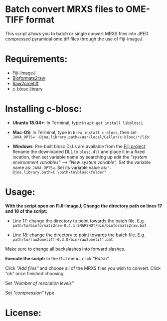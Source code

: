 Batch convert MRXS files to OME-TIFF format
===========================================
This script allows you to batch or single convert MRXS files into JPEG compressed pyramidal ome.tiff files through the use of Fiji-ImageJ.

Requirements:
=============
* [Fiji-ImageJ](https://imagej.net/software/fiji/downloads)
* [Bioformats2raw](https://github.com/glencoesoftware/bioformats2raw)
* [Raw2ometiff](https://github.com/glencoesoftware/raw2ometiff)
* [c-blosc library](https://sites.imagej.net/N5/lib/win64/)

Installing c-blosc:
===================
* **Ubuntu 18.04+**: In Terminal, type in `apt-get install libblosc1`

 

* **Mac-OS**: In Terminal, type in `brew install c-blosc`, then set `JAVA_OPTS='-Djna.library.path=/usr/local/Cellar/c-blosc/*/lib'`

 

* **Windows**: Pre-built blosc DLLs are available from the [Fiji project](https://sites.imagej.net/N5/lib/win64/). Rename the downloaded DLL to `blosc.dll` and place it in a fixed location, then set variable name by searching up _edit_ the _"system environment variables" --> "New system variable"_. Set the variable name as: `JAVA_OPTS=`. Set its variable value as:`"-Djna.library.path=C:\path\to\blosc\folder"`

Usage:
======
**With the script open on FIJI-ImageJ, Change the directory path on lines 17 and 18 of the script:**

* Line 17: change the directory to point towards the batch file. E.g. `path/to/bioformats2raw-0.4.1-SNAPSHOT/bin/bioformats2raw.bat`

* Line 18:  change the directory to point towards the batch file. E.g. `path/to/raw2ometiff-0.3.0/bin/raw2ometiff.bat`

Make sure to change all backslashes into forward slashes.


**Execute the script:**
In the GUI menu, click _"Batch"_

Click _"Add files"_ and choose all of the MRXS files you wish to convert. Click _"ok"_ once finished choosing

Set _"Number of resolution levels"_

Set _"compression"_ type

License:
========
